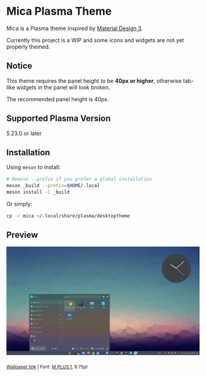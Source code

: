 # Mica Plasma Theme

Mica is a Plasma theme inspired by [Material Design 3](https://m3.material.io).

Currently this project is a WIP and some icons and widgets are not yet properly themed.

## Notice

This theme requires the panel height to be **40px or higher**, otherwise
tab-like widgets in the panel will look broken.

The recommended panel height is 40px.

## Supported Plasma Version

5.23.0 or later

## Installation

Using `meson` to install:

```sh
# Remove --prefix if you prefer a global installation
meson _build --prefix=$HOME/.local
meson install -C _build
```

Or simply:

```sh
cp -r mica ~/.local/share/plasma/desktoptheme
```

## Preview

![preview](./preview.png)

<sub>[Wallpaper link](https://wallup.net/digital-art-simple-background/) | Font: [M PLUS 1](https://github.com/coz-m/MPLUS_FONTS), 9.75pt</sub>
